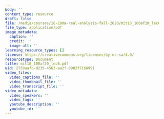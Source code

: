 ```yaml
---
body: ''
content_type: resource
draft: false
file: /media/courses/18-100a-real-analysis-fall-2020/mit18_100af20_lec62.pdf
file_type: application/pdf
image_metadata:
  caption: ''
  credit: ''
  image-alt: ''
learning_resource_types: []
license: https://creativecommons.org/licenses/by-nc-sa/4.0/
resourcetype: Document
title: mit18_100af20_lec6.pdf
uid: 2759aafb-d235-4563-aa2f-0902f7166991
video_files:
  video_captions_file: ''
  video_thumbnail_file: ''
  video_transcript_file: ''
video_metadata:
  video_speakers: ''
  video_tags: ''
  youtube_description: ''
  youtube_id: ''
---
```

